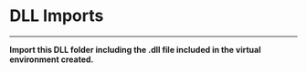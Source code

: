 # DLL Imports
___

**Import this DLL folder including the .dll file included in the virtual environment created.**

